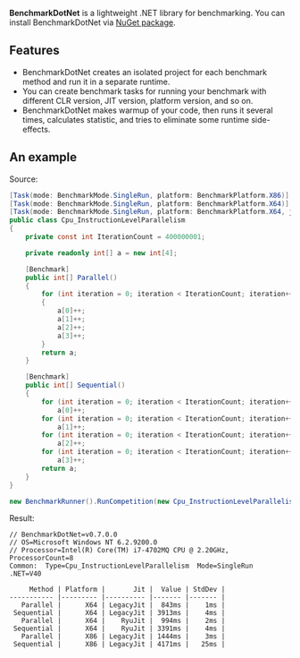 **BenchmarkDotNet** is a lightweight .NET library for benchmarking. You can install BenchmarkDotNet via [NuGet package](https://www.nuget.org/packages/BenchmarkDotNet/).

## Features
* BenchmarkDotNet creates an isolated project for each benchmark method and run it in a separate runtime.
* You can create benchmark tasks for running your benchmark with different CLR version, JIT version, platform version, and so on.
* BenchmarkDotNet makes warmup of your code, then runs it several times, calculates statistic, and tries to eliminate some runtime side-effects.

## An example

Source:

```cs
[Task(mode: BenchmarkMode.SingleRun, platform: BenchmarkPlatform.X86)]
[Task(mode: BenchmarkMode.SingleRun, platform: BenchmarkPlatform.X64)]
[Task(mode: BenchmarkMode.SingleRun, platform: BenchmarkPlatform.X64, jitVersion: BenchmarkJitVersion.RyuJit)]
public class Cpu_InstructionLevelParallelism
{
    private const int IterationCount = 400000001;

    private readonly int[] a = new int[4];

    [Benchmark]
    public int[] Parallel()
    {
        for (int iteration = 0; iteration < IterationCount; iteration++)
        {
            a[0]++;
            a[1]++;
            a[2]++;
            a[3]++;
        }
        return a;
    }

    [Benchmark]
    public int[] Sequential()
    {
        for (int iteration = 0; iteration < IterationCount; iteration++)
            a[0]++;
        for (int iteration = 0; iteration < IterationCount; iteration++)
            a[1]++;
        for (int iteration = 0; iteration < IterationCount; iteration++)
            a[2]++;
        for (int iteration = 0; iteration < IterationCount; iteration++)
            a[3]++;
        return a;
    }
}

new BenchmarkRunner().RunCompetition(new Cpu_InstructionLevelParallelism());
```

Result:

	// BenchmarkDotNet=v0.7.0.0
	// OS=Microsoft Windows NT 6.2.9200.0
	// Processor=Intel(R) Core(TM) i7-4702MQ CPU @ 2.20GHz, ProcessorCount=8
	Common:  Type=Cpu_InstructionLevelParallelism  Mode=SingleRun  .NET=V40
	
	     Method | Platform |       Jit |  Value | StdDev |
	----------- |--------- |---------- |------- |------- |
	   Parallel |      X64 | LegacyJit |  843ms |    1ms |
	 Sequential |      X64 | LegacyJit | 3913ms |    4ms |
	   Parallel |      X64 |    RyuJit |  994ms |    2ms |
	 Sequential |      X64 |    RyuJit | 3391ms |    4ms |
	   Parallel |      X86 | LegacyJit | 1444ms |    3ms |
	 Sequential |      X86 | LegacyJit | 4171ms |   25ms |